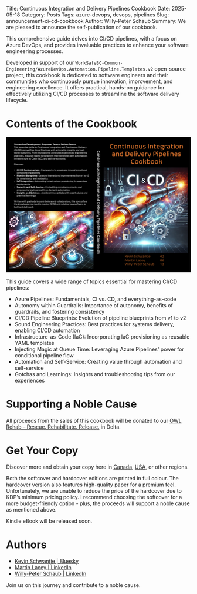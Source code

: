 Title: Continuous Integration and Delivery Pipelines Cookbook
Date: 2025-05-18
Category: Posts 
Tags: azure-devops, devops, pipelines
Slug: announcement-ci-cd-cookbook
Author: Willy-Peter Schaub
Summary: We are pleased to announce the self-publication of our cookbook.

This comprehensive guide delves into CI/CD pipelines, with a focus on Azure DevOps, and provides invaluable practices to enhance your software engineering processes.

Developed in support of our `WorkSafeBC-Common-Engineering/AzureDevOps.Automation.Pipeline.Templates.v2` open-source project, this cookbook is dedicated to software engineers and their communities who continuously pursue innovation, improvement, and engineering excellence. It offers practical, hands-on guidance for effectively utilizing CI/CD processes to streamline the software delivery lifecycle.

# Contents of the Cookbook

![Cover](/images/announcement-ci-cd-cookbook-1.png)

This guide covers a wide range of topics essential for mastering CI/CD pipelines:

 - Azure Pipelines: Fundamentals, CI vs. CD, and everything-as-code
 - Autonomy within Guardrails: Importance of autonomy, benefits of guardrails, and fostering consistency
 - CI/CD Pipeline Blueprints: Evolution of pipeline blueprints from v1 to v2
 - Sound Engineering Practices: Best practices for systems delivery, enabling CI/CD automation
 - Infrastructure-as-Code (IaC): Incorporating IaC provisioning as reusable YAML templates
 - Injecting Magic at Queue Time: Leveraging Azure Pipelines' power for conditional pipeline flow
 - Automation and Self-Service: Creating value through automation and self-service
 - Gotchas and Learnings: Insights and troubleshooting tips from our experiences

# Supporting a Noble Cause

All proceeds from the sales of this cookbook will be donated to our [OWL Rehab – Rescue. Rehabilitate. Release.](https://www.owlrehab.org/) in Delta.

# Get Your Copy

Discover more and obtain your copy here in [Canada](https://www.amazon.ca/Continuous-Integration-Delivery-Pipelines-Cookbook/dp/B0F92XYZ24/), [USA](https://www.amazon.com/Continuous-Integration-Delivery-Pipelines-Cookbook/dp/B0F92XYZ24/), or other regions.

Both the softcover and hardcover editions are printed in full colour. The hardcover version also features high-quality paper for a premium feel. Unfortunately, we are unable to reduce the price of the hardcover due to KDP’s minimum pricing policy. I recommend choosing the softcover for a more budget-friendly option - plus, the proceeds will support a noble cause as mentioned above.

Kindle eBook will be released soon.

# Authors

- [Kevin Schwantje | Bluesky](https://bsky.app/profile/604kev.online)
- [Martin Lacey | LinkedIn](https://www.linkedin.com/in/martinmlacey/)
- [Willy-Peter Schaub | LinkedIn](https://www.linkedin.com/in/wpschaub/)

Join us on this journey and contribute to a noble cause.
